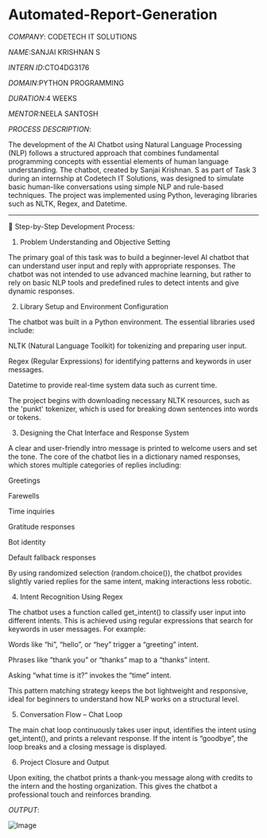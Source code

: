 # Automated-Report-Generation

*COMPANY*: CODETECH IT SOLUTIONS 

*NAME*:SANJAI KRISHNAN S 

*INTERN ID*:CTO4DG3176

*DOMAIN*:PYTHON PROGRAMMING 

*DURATION*:4 WEEKS

*MENTOR*:NEELA SANTOSH

*PROCESS DESCRIPTION*:

The development of the AI Chatbot using Natural Language Processing (NLP) follows a structured approach that combines fundamental programming concepts with essential elements of human language understanding. The chatbot, created by Sanjai Krishnan. S as part of Task 3 during an internship at Codetech IT Solutions, was designed to simulate basic human-like conversations using simple NLP and rule-based techniques. The project was implemented using Python, leveraging libraries such as NLTK, Regex, and Datetime.


---

📌 Step-by-Step Development Process:

1. Problem Understanding and Objective Setting

The primary goal of this task was to build a beginner-level AI chatbot that can understand user input and reply with appropriate responses. The chatbot was not intended to use advanced machine learning, but rather to rely on basic NLP tools and predefined rules to detect intents and give dynamic responses.

2. Library Setup and Environment Configuration

The chatbot was built in a Python environment. The essential libraries used include:

NLTK (Natural Language Toolkit) for tokenizing and preparing user input.

Regex (Regular Expressions) for identifying patterns and keywords in user messages.

Datetime to provide real-time system data such as current time.


The project begins with downloading necessary NLTK resources, such as the 'punkt' tokenizer, which is used for breaking down sentences into words or tokens.

3. Designing the Chat Interface and Response System

A clear and user-friendly intro message is printed to welcome users and set the tone. The core of the chatbot lies in a dictionary named responses, which stores multiple categories of replies including:

Greetings

Farewells

Time inquiries

Gratitude responses

Bot identity

Default fallback responses


By using randomized selection (random.choice()), the chatbot provides slightly varied replies for the same intent, making interactions less robotic.

4. Intent Recognition Using Regex

The chatbot uses a function called get_intent() to classify user input into different intents. This is achieved using regular expressions that search for keywords in user messages. For example:

Words like “hi”, “hello”, or “hey” trigger a “greeting” intent.

Phrases like “thank you” or “thanks” map to a “thanks” intent.

Asking “what time is it?” invokes the “time” intent.


This pattern matching strategy keeps the bot lightweight and responsive, ideal for beginners to understand how NLP works on a structural level.

5. Conversation Flow – Chat Loop

The main chat loop continuously takes user input, identifies the intent using get_intent(), and prints a relevant response. If the intent is “goodbye”, the loop breaks and a closing message is displayed.

6. Project Closure and Output

Upon exiting, the chatbot prints a thank-you message along with credits to the intern and the hosting organization. This gives the chatbot a professional touch and reinforces branding.

*OUTPUT*:

![Image](https://github.com/user-attachments/assets/b8381949-ba76-48df-9243-6e68f03ce7ef)
